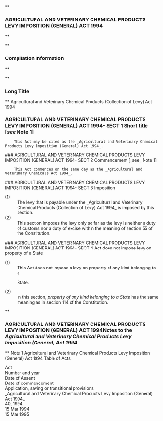 **

###  AGRICULTURAL AND VETERINARY CHEMICAL PRODUCTS LEVY IMPOSITION (GENERAL) ACT 1994 
**


**

###  Compilation Information 
**





**

###  Long Title 
**
Agricultural and Veterinary Chemical Products (Collection of Levy) Act 1994
###  AGRICULTURAL AND VETERINARY CHEMICAL PRODUCTS LEVY IMPOSITION (GENERAL) ACT 1994- SECT 1  Short title [_see_ Note 1] 
<dl compact="">

		This Act may be cited as the _Agricultural and Veterinary Chemical Products Levy Imposition (General) Act 1994_.

 </dl>
###  AGRICULTURAL AND VETERINARY CHEMICAL PRODUCTS LEVY IMPOSITION (GENERAL) ACT 1994- SECT 2  Commencement [_see_ Note 1] 
<dl compact="">

		This Act commences on the same day as the _Agricultural and Veterinary Chemicals Act 1994_.

 </dl>
###  AGRICULTURAL AND VETERINARY CHEMICAL PRODUCTS LEVY IMPOSITION (GENERAL) ACT 1994- SECT 3  Imposition 
<dl compact="">

<dt>(1)</dt><dd>The levy that is payable under the _Agricultural and Veterinary Chemical Products (Collection of Levy) Act 1994_ is imposed by this section.</dd> <dt>(2)</dt><dd>This section imposes the levy only so far as the levy is neither a duty of customs nor a duty of excise within the meaning of section&#160;55 of the Constitution. </dd> </dl>
###  AGRICULTURAL AND VETERINARY CHEMICAL PRODUCTS LEVY IMPOSITION (GENERAL) ACT 1994- SECT 4  Act does not impose levy on property of a State 
<dl compact="">

<dt>(1)</dt><dd>This Act does not impose a levy on property of any kind belonging to a

State.</dd> <dt>(2)</dt><dd>In this section, _property of any kind belonging to a State_ has the same meaning as in section&#160;114 of the Constitution. </dd> </dl>
**

###  AGRICULTURAL AND VETERINARY CHEMICAL PRODUCTS LEVY IMPOSITION (GENERAL) ACT 1994<centreit>Notes to the _Agricultural and Veterinary Chemical Products Levy Imposition (General) Act 1994_ </centreit>
**
Note 1
Agricultural and Veterinary Chemical Products Levy Imposition (General) Act 1994
Table of Acts
<tr align="left">
  <th colspan="1" align="left">
    <div>Act</div>

  </th>
  <th colspan="1" align="left">
    <div>Number 
and year</div>

  </th>
  <th colspan="1" align="left">
    <div>Date 
of Assent</div>

  </th>
  <th colspan="1" align="left">
    <div>Date of commencement</div>

  </th>
  <th colspan="1" align="left">
    <div>Application, saving or transitional provisions</div>

  </th>
</tr>
<tr align="left">
  <td colspan="1" align="left">
    <div>_Agricultural and Veterinary Chemical Products Levy Imposition (General) Act 1994_</div>

  </td>
  <td colspan="1" align="left">
    <div>40, 1994</div>

  </td>
  <td colspan="1" align="left">
    <div>15 Mar 1994</div>

  </td>
  <td colspan="1" align="left">
    <div>15 Mar 1995</div>

  </td>
  <td colspan="1" align="left">

  </td>
</tr>
<tr align="left">
  <td colspan="1" align="left">

  </td>
  <td colspan="1" align="left">

  </td>
  <td colspan="1" align="left">

  </td>
  <td colspan="1" align="left">

  </td>
  <td colspan="1" align="left">

  </td>
</tr>




